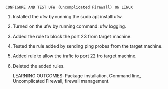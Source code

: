                                                                   CONFIGURE AND TEST UFW (Uncomplicated Firewall) ON LINUX
1. Installed the ufw by running the sudo apt install ufw.
2. Turned on the ufw by running command: ufw logging.
3. Added the rule to block the port 23 from target machine.
4. Tested the rule added by sending ping probes from the target machine.
5. Added rule to allow the trafic to port 22 fro target machine.
6. Deleted the added rules.


   LEARNING OUTCOMES:
   Package installation, Command line, Uncomplicated Firewall, firewall management. 
